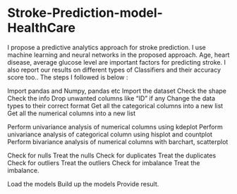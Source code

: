 # Stroke-Prediction-model-HealthCare
I  propose a predictive analytics approach for stroke prediction. 
I use machine learning and neural networks in the proposed approach. 
Age, heart disease, average glucose level are important factors for predicting stroke.
I also report our results on different types of Classifiers and their accuracy score too..
The steps I followed is below :


Import pandas and Numpy, pandas etc
Import the dataset
Check the shape 
Check the info 
Drop unwanted columns like “ID” if any 
Change the data types to their correct format 
Get all the categorical columns into a new list
Get all the numerical columns into a new list 


Perform univariance analysis of numerical columns using kdeplot 
Perform univariance analysis of categorical column using hisplot and countplot 
Perform bivariance analysis of numerical columns with barchart, scatterplot 


Check for nulls 
Treat the nulls 
Check for duplicates 
Treat the duplicates 
Check for outliers 
Treat the outliers 
Check for imbalance 
Treat the imbalance.


Load the models 
Build up the models 
Provide result.  
